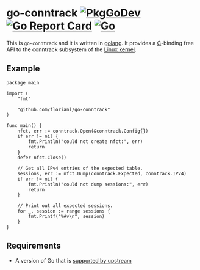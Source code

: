 go-conntrack [![PkgGoDev](https://pkg.go.dev/badge/github.com/florianl/go-conntrack)](https://pkg.go.dev/github.com/florianl/go-conntrack) [![Go Report Card](https://goreportcard.com/badge/github.com/florianl/go-conntrack)](https://goreportcard.com/report/github.com/florianl/go-conntrack) [![Go](https://github.com/florianl/go-conntrack/actions/workflows/go.yml/badge.svg)](https://github.com/florianl/go-conntrack/actions/workflows/go.yml)
============

This is `go-conntrack` and it is written in [golang](https://golang.org/). It provides a [C](https://en.wikipedia.org/wiki/C_(programming_language))-binding free API to the conntrack subsystem of the [Linux kernel](https://www.kernel.org).

## Example

```golang
package main

import (
	"fmt"

	"github.com/florianl/go-conntrack"
)

func main() {
	nfct, err := conntrack.Open(&conntrack.Config{})
	if err != nil {
		fmt.Println("could not create nfct:", err)
		return
	}
	defer nfct.Close()

	// Get all IPv4 entries of the expected table.
	sessions, err := nfct.Dump(conntrack.Expected, conntrack.IPv4)
	if err != nil {
		fmt.Println("could not dump sessions:", err)
		return
	}

	// Print out all expected sessions.
	for _, session := range sessions {
		fmt.Printf("%#v\n", session)
	}
}
```

## Requirements

* A version of Go that is [supported by upstream](https://golang.org/doc/devel/release.html#policy)
